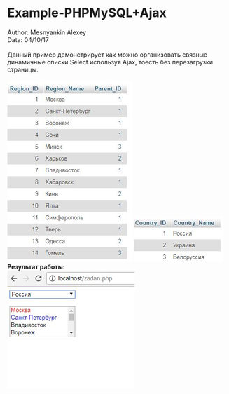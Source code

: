 # Example-PHPMySQL+Ajax
Author: Mesnyankin  Alexey<br>
Data: 04/10/17<br><br>
Данный пример демонстрирует как можно организовать связные динамичные списки Select используя Ajax, тоесть без перезагрузки страницы.<br><br>
<img src="https://github.com/Mesnyankin/Example-PHPMySQL/blob/master/images/classificator_region.JPG" alt="classificator_region.JPG"/>
<img src="https://github.com/Mesnyankin/Example-PHPMySQL/blob/master/images/classificator_country.JPG" alt="lassificator_country.JPG"/>
<br><b>
Результат работы:<br>
<img src="https://github.com/Mesnyankin/Example-PHPMySQL/blob/master/images/main.JPG" alt="main.JPG"/>
